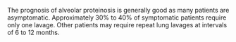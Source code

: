 The prognosis of alveolar proteinosis is generally good as many patients are asymptomatic. Approximately 30% to 40% of symptomatic patients require only one lavage. Other patients may require repeat lung lavages at intervals of 6 to 12 months.